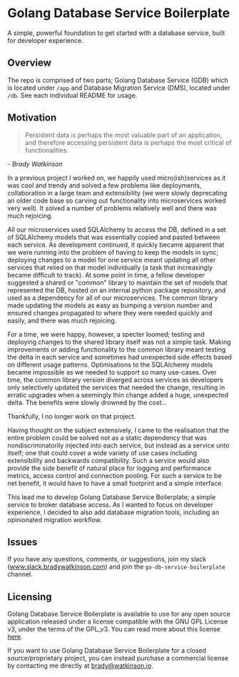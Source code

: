 # Golang Database Service Boilerplate

A simple, powerful foundation to get started with a database service, built for developer experience.

## Overview

The repo is comprised of two parts; Golang Database Service (GDB) which is located under `/app` and Database Migration Service (DMS), located under `/db`. See each individual README for usage.

## Motivation

> Persistent data is perhaps the most valuable part of an application, and therefore accessing persistent data is perhaps the most critical of functionalities.

_- Brady Watkinson_

In a previous project I worked on, we happily used micro(ish)services as it was cool and trendy and solved a few problems like deployments, collaboration in a large team and extensibility (we were slowly deprecating an older code base so carving out functionality into microservices worked very well). It solved a number of problems relatively well and there was much rejoicing.

All our microservices used SQLAlchemy to access the DB, defined in a set of SQLAlchemy models that was essentially copied and pasted between each service. As development continued, it quickly became apparent that we were running into the problem of having to keep the models in sync; deploying changes to a model for one service meant updating all other services that relied on that model individually (a task that increasingly became difficult to track). At some point in time, a fellow developer suggested a shared or "common" library to maintain the set of models that represented the DB, hosted on an internal python package repository, and used as a dependency for all of our microservices. The common library made updating the models as easy as bumping a version number and ensured changes propagated to where they were needed quickly and easily, and there was much rejoicing.

For a time, we were happy, however, a specter loomed; testing and deploying changes to the shared library itself was not a simple task. Making improvements or adding functionality to the common library meant testing the delta in each service and sometimes had unexpected side effects based on different usage patterns. Optimisations to the SQLAlchemy models became impossible as we needed to support so many use-cases. Over time, the common library version diverged across services as developers only selectively updated the services that needed the change, resulting in erratic upgrades when a seemingly thin change added a huge, unexpected delta. The benefits were slowly drowned by the cost...

Thankfully, I no longer work on that project.

Having thought on the subject extensively, I came to the realisation that the entire problem could be solved not as a static dependency that was nondiscriminatorily injected into each service, but instead as a service unto itself; one that could cover a wide variety of use cases including extensibility and backwards compatibility. Such a service would also provide the side benefit of natural place for logging and performance metrics, access control and connection pooling. For such a service to be net benefit, it would have to have a small footprint and a simple interface.

This lead me to develop Golang Database Service Boilerplate; a simple service to broker database access. As I wanted to focus on developer experience, I decided to also add database migration tools, including an opinionated migration workflow.

## Issues

If you have any questions, comments, or suggestions, join my slack (www.slack.bradywatkinson.com) and join the `go-db-service-boilerplate` channel.

## Licensing

Golang Database Service Boilerplate is available to use for any open source application released under a license compatible with the GNU GPL License v3, under the terms of the GPL_v3. You can read more about this license [here](https://www.gnu.org/licenses/quick-guide-gplv3.en.html).

If you want to use Golang Database Service Boilerplate for a closed source/proprietary project, you can instead purchase a commercial license by contacting me directly at brady@watkinson.io.
